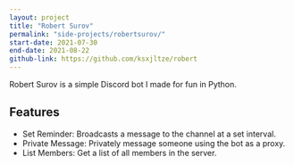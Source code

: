 ```yaml
---
layout: project
title: "Robert Surov"
permalink: "side-projects/robertsurov/"
start-date: 2021-07-30
end-date: 2021-08-22
github-link: https://github.com/ksxjltze/robert
---
```


Robert Surov is a simple Discord bot I made for fun in Python.

## Features
- Set Reminder: Broadcasts a message to the channel at a set interval.
- Private Message: Privately message someone using the bot as a proxy.
- List Members: Get a list of all members in the server.